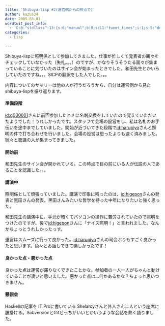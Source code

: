 ```yaml
---
title: 'Shibuya-lisp #2(運営側からの視点で)'
author: kazu634
date: 2009-03-01
wordtwit_post_info:
  - 'O:8:"stdClass":13:{s:6:"manual";b:0;s:11:"tweet_times";i:1;s:5:"delay";i:0;s:7:"enabled";i:1;s:10:"separation";s:2:"60";s:7:"version";s:3:"3.7";s:14:"tweet_template";b:0;s:6:"status";i:2;s:6:"result";a:0:{}s:13:"tweet_counter";i:2;s:13:"tweet_log_ids";a:1:{i:0;i:4513;}s:9:"hash_tags";a:0:{}s:8:"accounts";a:1:{i:0;s:7:"kazu634";}}'
categories:
  - Lisp

---
```

<div class="section">
<p>
    Shibuya-lispに照明係として参加してきました。仕事が忙しくて発表者の面々をチェックしていなかった（失礼。。。）のですが、かなりそうそうたる面々が集まっていることに気づいたのはサイン会が始まったときでした。和田先生とかいらしていたのですね。。。SICPの翻訳をした人でした。。。
</p>
  
<p>
    内容についてのサマリーは他の人が行うだろうから、自分は運営側から見たshibuya-lispを振り返ります。
</p>
  
<h4>
    準備段階
</h4>
  
<p>
<a href="http://d.hatena.ne.jp/g000001/" onclick="__gaTracker('send', 'event', 'outbound-article', 'http://d.hatena.ne.jp/g000001/', 'id:g000001');">id:g000001</a>さんに前回参加したときに名刺交換をしていたので覚えていただいたようでした！うれしかったです。スタッフで会場の設営をし、私は名札のお手伝いを途中までしていました。開始が近づいてきた段階で<a href="http://d.hatena.ne.jp/harupiyo/" onclick="__gaTracker('send', 'event', 'outbound-article', 'http://d.hatena.ne.jp/harupiyo/', 'id:harupiyo');">id:harupiyo</a>さんと照明の件で打ち合わせを行いました。会場の設営は思ったよりも速く済みました。続々と聴講の人が集まってきました。
</p>
  
<h4>
    開始前
</h4>
  
<p>
    和田先生のサイン会が開かれている。この時点で目の前にいる人が伝説の人であることを認識した。。。
</p>
  
<h4>
    講演中
</h4>
  
<p>
    照明係として頑張っていました。講演で印象に残ったのは、<a href="http://d.hatena.ne.jp/higepon/" onclick="__gaTracker('send', 'event', 'outbound-article', 'http://d.hatena.ne.jp/higepon/', 'id:higepon');">id:higepon</a>さんの発表と黒田さんの発表。黒田さんみたいな哲学を持った中年になりたいと強く思った。
</p>
  
<p>
    和田先生の講演中に、手元が暗くてパソコンの操作に苦労されていたので照明をつけたのですが、後で<a href="http://d.hatena.ne.jp/higepon/" onclick="__gaTracker('send', 'event', 'outbound-article', 'http://d.hatena.ne.jp/higepon/', 'id:higepon');">id:higepon</a>さんに「ナイス照明！」と言われました。なんかちょっとうれしかったっす。
</p>
  
<p>
    運営はスムーズに行って良かった。<a href="http://d.hatena.ne.jp/harupiyo/" onclick="__gaTracker('send', 'event', 'outbound-article', 'http://d.hatena.ne.jp/harupiyo/', 'id:harupiyo');">id:harupiyo</a>さんの司会ぶりもすごく良かったと思います。色々とお話しできて楽しかったです！
</p>
  
<h4>
    良かった点・悪かった点
</h4>
  
<p>
    良かった点は運営が滞りなくできたことかな。参加者の一人一人がちゃんと動けていることが凄いと思いました。悪かった点は…何かあるかな？ちょっと思いつきません。
</p>
  
<h4>
    懇親会
</h4>
  
<p>
    Haskellの記事を IT Proに書いている Shelarcyさんと外人さん二人という座席に腰掛ける。SubversionとGitどっちがいいとかいうような会話を熱く語りました。
</p>
</div>
